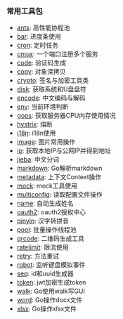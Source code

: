 ### 常用工具包

- [ants](ants): 高性能协程池
- [bar](bar): 进度条使用
- [cron](cron): 定时任务
- [cmux](cmux): 一个端口注册多个服务
- [code](code): 验证码生成
- [copy](copy): 对象深拷贝
- [crypto](crypto): 签名与加密工具类
- [disk](disk): 获取系统和U盘盘符
- [encode](encode): 中文编码与解码
- [env](env): 当前环境判断
- [gops](gops): 获取服务器CPU内存使用情况
- [hystrix](hystrix): 熔断
- [i18n](i18n): i18n使用
- [image](images): 图片常用操作
- [ip](ip): 获取本地IP与公网IP并得到地址
- [jieba](jieba): 中文分词
- [markdown](markdown): Go解析markdown
- [metadata](metadata): 上下文Context操作
- [mock](mock): mock工具使用
- [multiconfig](multiconfig): 读取配置文件操作
- [name](name): 自动生成姓名
- [oauth2](oauth2): oauth2授权中心
- [pinyin](pinyin): 汉字转拼音
- [pool](pool): 批量操作线程池
- [qrcode](qrcode): 二维码生成工具
- [ratelimit](ratelimit):  限流使用
- [retry](retry):  方法重试
- [robot](robot): 监听键盘模拟事件
- [seq](seq): id和uuid生成器
- [token](token): jwt加密生成token
- [walk](walk): Go使用walk写GUI
- [word](word): Go操作docx文件
- [xlsx](xlsx): Go操作xlsx文件





